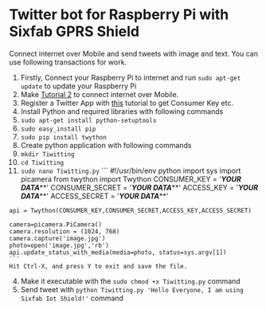 # Twitter bot for Raspberry Pi with Sixfab GPRS Shield

Connect internet over Mobile and send tweets with image and text. You can use following transactions for work.

1. Firstly, Connect your Raspberry Pi to internet and run `sudo apt-get update` to update your Raspberry Pi
2. Make [Tutorial 2](https://github.com/sixfab/rpiShields/tree/master/tutorials/tutorial2) to connect internet over Mobile.
3. Register a Twitter App with [this](https://iag.me/socialmedia/how-to-create-a-twitter-app-in-8-easy-steps/) tutorial to get Consumer Key etc.
4. Install Python and required libraries with following commands
  1. `sudo apt-get install python-setuptools`
  2. `sudo easy_install pip`
  3. `sudo pip install twython`
5. Create python application with following commands
  1. `mkdir Tiwitting`
  2. `cd Tiwitting`
  3. `sudo nano Tiwitting.py`
    ```
    #!/usr/bin/env python
    import sys
    import picamera
    from twython import Twython
    CONSUMER_KEY = '***************YOUR DATA*****************'
    CONSUMER_SECRET = '***************YOUR DATA*****************'
    ACCESS_KEY = '***************YOUR DATA*****************'
    ACCESS_SECRET = '***************YOUR DATA*****************'

    api = Twython(CONSUMER_KEY,CONSUMER_SECRET,ACCESS_KEY,ACCESS_SECRET) 

    camera=picamera.PiCamera()
    camera.resolution = (1024, 768)
    camera.capture('image.jpg')
    photo=open('image.jpg','rb')
    api.update_status_with_media(media=photo, status=sys.argv[1])
    ```
    Hit Ctrl-X, and press Y to exit and save the file. 
  4. Make it executable with the `sudo chmod +x Tiwitting.py` command 
  5. Send tweet with `python Tiwitting.py 'Hello Everyone, I am using Sixfab Iot Shield!'` command
